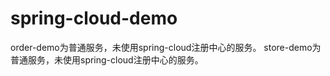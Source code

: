 # spring-cloud-demo 
order-demo为普通服务，未使用spring-cloud注册中心的服务。
store-demo为普通服务，未使用spring-cloud注册中心的服务。
